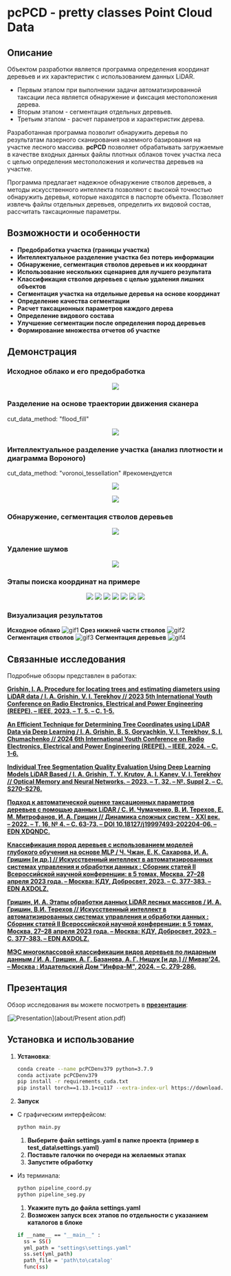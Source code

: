 # pcPCD - pretty classes Point Cloud Data

## Описание
Объектом разработки является программа определения координат деревьев и их характеристик с использованием данных LiDAR. 

- Первым этапом при выполнении задачи автоматизированной таксации леса является обнаружение и фиксация местоположения дерева. 
- Вторым этапом - сегментация отдельных деревьев.
- Третьим этапом - расчет параметров и характеристик дерева.

Разработанная программа позволит обнаружить деревья по результатам лазерного сканирования наземного базирования на 
участке лесного массива. **pcPCD** позволяет обрабатывать загружаемые в качестве входных данных 
файлы плотных облаков точек участка леса с целью определения местоположения и количества деревьев на участке. 

Программа предлагает надежное обнаружение стволов деревьев, а методы искусственного интеллекта позволяют с высокой 
точностью обнаружить деревья, которые находятся в паспорте объекта. Позволяет извлечь файлы отдельных деревьев, 
определить их видовой состав, рассчитать таксационные параметры.

## Возможности и особенности
- **Предобработка участка (границы участка)**
- **Интеллектуальное разделение участка без потерь информации**
- **Обнаружение, сегментация стволов деревьев и их координат**
- **Использование нескольких сценариев для лучшего результата**
- **Классификация стволов деревьев с целью удаления лишних объектов**
- **Сегментация участка на отдельные деревья на основе координат**
- **Определение качества сегментации**
- **Расчет таксационных параметров каждого дерева**
- **Определение видового состава**
- **Улучшение сегментации после определения пород деревьев**
- **Формирование множества отчетов об участке**


## Демонстрация
### Исходное облако и его предобработка
<p align="center">
  <img src="about\image7.png">
</p>

### Разделение на основе траектории движения сканера
cut_data_method: "flood_fill"
<p align="center">
  <img src="about\image9.png">
</p>

### Интеллектуальное разделение участка (анализ плотности и диаграмма Вороного)
cut_data_method: "voronoi_tessellation" #рекомендуется
<p align="center">
  <img src="about\image12.png">
</p>

<p align="center">
  <img src="about\image15.png">
</p>

### Обнаружение, сегментация стволов деревьев
<p align="center">
  <img src="about\image18.png">
</p>

### Удаление шумов
<p align="center">
  <img src="about\image20.png">
</p>

### Этапы поиска координат на примере
<p align="center">
   <img src="about\1.png">
   <img src="about\2.png">
   <img src="about\3.png">
   <img src="about\4.png">
   <img src="about\5.png">
   <img src="about\6.png">
   <img src="about\7.png">
</p>

### Визуализация результатов 
**Исходное облако**
![gif1](about/image66_1.gif)
**Срез нижней части стволов**
![gif2](about/image66_3.gif)
**Сегментация стволов**
![gif3](about/image66_4.gif)
**Сегментация деревьев**
![gif4](about/image66_2.gif)
## Связанные исследования
Подробные обзоры представлен в работах:

**[Grishin, I. A. Procedure for locating trees and estimating diameters using LiDAR data / I. A. Grishin, V. I. Terekhov // 2023 5th International Youth Conference on Radio Electronics, Electrical and Power Engineering (REEPE). – IEEE, 2023. – Т. 5. – С. 1-5.](https://ieeexplore.ieee.org/document/10086843)**

**[An Efficient Technique for Determining Tree Coordinates using LiDAR Data via Deep Learning / I. A. Grishin, B. S. Goryachkin, V. I. Terekhov,  S. I. Chumachenko // 2024 6th International Youth Conference on Radio Electronics, Electrical and Power Engineering (REEPE). – IEEE, 2024. – С. 1-6.](https://ieeexplore.ieee.org/abstract/document/10479853)**

**[Individual Tree Segmentation Quality Evaluation Using Deep Learning Models LiDAR Based / I. A. Grishin, T. Y. Krutov, A. I. Kanev, V. I. Terekhov // Optical Memory and Neural Networks. – 2023. – Т. 32. – №. Suppl 2. – С. S270-S276.](https://link.springer.com/article/10.3103/S1060992X23060061)**

**[Подход к автоматической оценке таксационных параметров деревьев с помощью данных LiDAR / С. И. Чумаченко, В. И. Терехов, Е. М. Митрофанов, И. А. Гришин // Динамика сложных систем - XXI век. – 2022. – Т. 16, № 4. – С. 63-73. – DOI 10.18127/j19997493-202204-06. – EDN XDQNDC.](https://www.elibrary.ru/item.asp?id=49989358)**

**[Классификация пород деревьев с использованием моделей глубокого обучения на основе MLP / Ч. Чжан, Е. К. Сахарова, И. А. Гришин [и др.] // Искусственный интеллект в автоматизированных системах управления и обработки данных : Сборник статей II Всероссийской научной конференции: в 5 томах, Москва, 27–28 апреля 2023 года. – Москва: КДУ, Добросвет, 2023. – С. 377-383. – EDN AXDOLZ.](https://www.elibrary.ru/item.asp?id=60234479)**

**[Гришин, И. А. Этапы обработки данных LiDAR лесных массивов /  И. А. Гришин, В.И. Терехов // Искусственный интеллект в автоматизированных системах управления и обработки данных : Сборник статей II Всероссийской научной конференции: в 5 томах, Москва, 27–28 апреля 2023 года. – Москва: КДУ, Добросвет, 2023. – С. 377-383. – EDN AXDOLZ.](https://bookonlime.ru/product-pdf/iiasu23-iskusstvennyy-intellekt-v-avtomatizirovannyh-sistemah-upravleniya-i-obrabotki-1)**

**[МЭС многоклассовой классификации видов деревьев по лидарным данным / И. А. Гришин, А. Г. Базанова, А. Г. Нищук [и др.] // Мивар'24. – Москва : Издательский Дом "Инфра-М", 2024. – С. 279-286.](https://znanium.ru/read?id=448902&pagenum=279)**



## Презентация
Обзор исследования вы можете посмотреть в **[презентации](about/Presentation.pdf)**:

[![Presentation](about/pres.png)](about/Present ation.pdf)

## Установка и использование

1. **Установка**:
    ```bash
   conda create --name pcPCDenv379 python=3.7.9
   conda activate pcPCDenv379
   pip install -r requirements_cuda.txt
   pip install torch==1.13.1+cu117 --extra-index-url https://download.pytorch.org/whl/cu117
    ```
2. **Запуск**
- С графическим интерфейсом:
    ```bash
    python main.py
    ```
  1. **Выберите файл settings.yaml в папке проекта (пример в test_data\settings.yaml)**
  2. **Поставьте галочки по очереди на желаемых этапах**
  3. **Запустите обработку**

- Из терминала:
  ```bash
  python pipeline_coord.py
  python pipeline_seg.py
   ```
  1. **Укажите путь до файла settings.yaml**
  2. **Возможен запуск всех этапов по отдельности с указанием каталогов в блоке**
  ```bash
  if __name__ == "__main__" :
    ss = SS()
    yml_path = "settings\settings.yaml"
    ss.set(yml_path)
    path_file = 'path\to\catalog'
    func(ss)
   ```

